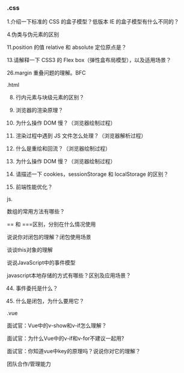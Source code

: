 

### .css

1.介绍一下标准的 CSS 的盒子模型？低版本 IE 的盒子模型有什么不同的？

4.伪类与伪元素的区别

11.position 的值 relative 和 absolute 定位原点是？

13.请解释一下 CSS3 的 Flex box（弹性盒布局模型），以及适用场景？

26.margin 重叠问题的理解。BFC


.html

8. 行内元素与块级元素的区别？

17. 浏览器的渲染原理？

26. 为什么操作 DOM 慢？（浏览器绘制过程）

18. 渲染过程中遇到 JS 文件怎么处理？（浏览器解析过程）

24. 什么是重绘和回流？（浏览器绘制过程）

26. 为什么操作 DOM 慢？（浏览器绘制过程）

36. 请描述一下 cookies，sessionStorage 和 localStorage 的区别？

66. 前端性能优化？


js.

数组的常用方法有哪些？

== 和 ===区别，分别在什么情况使用

说说你对闭包的理解？闭包使用场景

谈谈this对象的理解

说说JavaScript中的事件模型

javascript本地存储的方式有哪些？区别及应用场景？

44. 事件委托是什么？

46. 什么是闭包，为什么要用它？







.vue

面试官：Vue中的v-show和v-if怎么理解？

面试官：为什么Vue中的v-if和v-for不建议一起用?

面试官：你知道vue中key的原理吗？说说你对它的理解？



团队合作/管理能力
